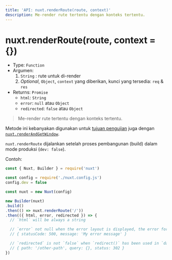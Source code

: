 ```yaml
---
title: 'API: nuxt.renderRoute(route, context)'
description: Me-render rute tertentu dengan konteks tertentu.
---
```


# nuxt.renderRoute(route, context = {})

- Type: `Function`
- Argumen:
    1. `String` : rute untuk di-render
    2. *Optional*, `Object`, `context` yang diberikan, kunci yang tersedia: `req` & `res`
- Returns: `Promise`
    - `html`: `String`
    - `error`: `null` atau `Object`
    - `redirected`: `false` atau `Object`

> Me-render rute tertentu dengan konteks tertentu.

Metode ini kebanyakan digunakan untuk [tujuan pengujian](/guide/development-tools#end-to-end-testing) juga dengan [`nuxt.renderAndGetWindow`](/api/nuxt-render-and-get-window).

<div class="Alert Alert--orange">

`nuxt.renderRoute` dijalankan setelah proses pembangunan (build) dalam mode produksi (`dev: false`).

</div>

Contoh:

```js
const { Nuxt, Builder } = require('nuxt')

const config = require('./nuxt.config.js')
config.dev = false

const nuxt = new Nuxt(config)

new Builder(nuxt)
.build()
.then(() => nuxt.renderRoute('/'))
.then(({ html, error, redirected }) => {
  // `html` will be always a string

  // `error` not null when the error layout is displayed, the error format is:
  // { statusCode: 500, message: 'My error message' }

  // `redirected` is not `false` when `redirect()` has been used in `data()` or `fetch()`
  // { path: '/other-path', query: {}, status: 302 }
})
```
